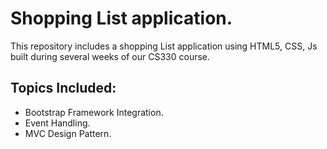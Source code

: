 # Shopping List application.

This repository includes a shopping List application using HTML5, CSS, Js built during several weeks of our CS330 course.

## Topics Included:
  * Bootstrap Framework Integration.
  * Event Handling.
  * MVC Design Pattern.
